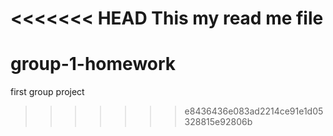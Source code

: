 <<<<<<< HEAD
This my read me file
=======
# group-1-homework
first group project
>>>>>>> e8436436e083ad2214ce91e1d05328815e92806b
